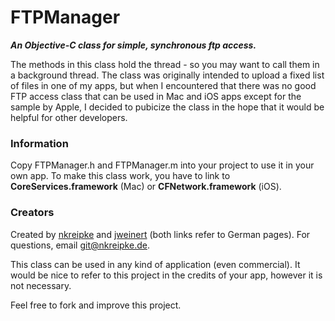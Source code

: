 # FTPManager
***An Objective-C class for simple, synchronous ftp access.***

The methods in this class hold the thread - so you may want to call them in a background thread. The class was originally intended to upload a fixed list of files in one of my apps, but when I encountered that there was no good FTP access class that can be used in Mac and iOS apps except for the sample by Apple, I decided to pubicize the class in the hope that it would be helpful for other developers.

### Information
Copy FTPManager.h and FTPManager.m into your project to use it in your own app. To make this class work, you have to link to **CoreServices.framework** (Mac) or **CFNetwork.framework** (iOS).

### Creators
Created by [nkreipke](http://nkreipke.de "nkreipke") and [jweinert](http://www.csundm.de "csundm") (both links refer to German pages).
For questions, email git@nkreipke.de.

This class can be used in any kind of application (even commercial). It would be nice to refer to this project in the credits of your app, however it is not necessary.

Feel free to fork and improve this project.
